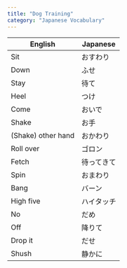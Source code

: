 ```yaml
---
title: "Dog Training"
category: "Japanese Vocabulary"
---
```


| English | Japanese |
|---------|----------|
| Sit | おすわり |
| Down | ふせ |
| Stay | <x-ruby reading="ま">待</x-ruby>て |
| Heel | つけ |
| Come | おいで |
| Shake | お<x-ruby reading="て">手</x-ruby> |
| (Shake) other hand | おかわり |
| Roll over | ゴロン |
| Fetch | <x-ruby reading="ま">待</x-ruby>ってきて |
| Spin | おまわり |
| Bang | バーン |
| High five | ハイタッチ |
| No | だめ |
| Off | <x-ruby reading="お">降</x-ruby>りて |
| Drop it | だせ |
| Shush | <x-ruby reading="しず">静</x-ruby>かに |